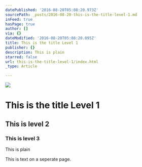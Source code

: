 ```yaml
---
datePublished: '2016-08-20T05:08:20.973Z'
sourcePath: _posts/2016-08-20-this-is-the-title-level-1.md
inFeed: true
hasPage: true
author: []
via: {}
dateModified: '2016-08-20T05:08:20.095Z'
title: This is the title Level 1
publisher: {}
description: This is plain
starred: false
url: this-is-the-title-level-1/index.html
_type: Article

---
```

![](https://the-grid-user-content.s3-us-west-2.amazonaws.com/22fbb5e7-4894-469e-9103-612fde311ec8.jpg)

# This is the title Level 1

## This is level 2

### This is level 3

This is plain

This is text on a seperate page.
